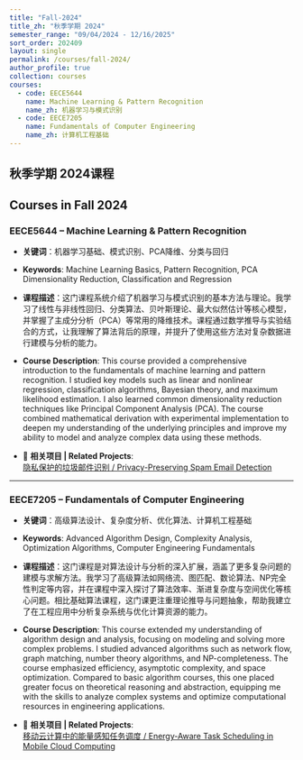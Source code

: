 ```yaml
---
title: "Fall-2024"
title_zh: "秋季学期 2024"
semester_range: "09/04/2024 - 12/16/2025"
sort_order: 202409
layout: single
permalink: /courses/fall-2024/
author_profile: true
collection: courses
courses:
  - code: EECE5644
    name: Machine Learning & Pattern Recognition
    name_zh: 机器学习与模式识别
  - code: EECE7205
    name: Fundamentals of Computer Engineering
    name_zh: 计算机工程基础
---
```


## 秋季学期 2024课程  
## Courses in Fall 2024

### EECE5644 – Machine Learning & Pattern Recognition  
- **关键词**：机器学习基础、模式识别、PCA降维、分类与回归  
- **Keywords**: Machine Learning Basics, Pattern Recognition, PCA Dimensionality Reduction, Classification and Regression  

- **课程描述**：这门课程系统介绍了机器学习与模式识别的基本方法与理论。我学习了线性与非线性回归、分类算法、贝叶斯理论、最大似然估计等核心模型，并掌握了主成分分析（PCA）等常用的降维技术。课程通过数学推导与实验结合的方式，让我理解了算法背后的原理，并提升了使用这些方法对复杂数据进行建模与分析的能力。  
- **Course Description**: This course provided a comprehensive introduction to the fundamentals of machine learning and pattern recognition. I studied key models such as linear and nonlinear regression, classification algorithms, Bayesian theory, and maximum likelihood estimation. I also learned common dimensionality reduction techniques like Principal Component Analysis (PCA). The course combined mathematical derivation with experimental implementation to deepen my understanding of the underlying principles and improve my ability to model and analyze complex data using these methods.

- 🔗 **相关项目 | Related Projects**:  
  [隐私保护的垃圾邮件识别 / Privacy-Preserving Spam Email Detection](/projects/spam-detection-privacy/)
---

### EECE7205 – Fundamentals of Computer Engineering  
- **关键词**：高级算法设计、复杂度分析、优化算法、计算机工程基础  
- **Keywords**: Advanced Algorithm Design, Complexity Analysis, Optimization Algorithms, Computer Engineering Fundamentals  

- **课程描述**：这门课程是对算法设计与分析的深入扩展，涵盖了更多复杂问题的建模与求解方法。我学习了高级算法如网络流、图匹配、数论算法、NP完全性判定等内容，并在课程中深入探讨了算法效率、渐进复杂度与空间优化等核心问题。相比基础算法课程，这门课更注重理论推导与问题抽象，帮助我建立了在工程应用中分析复杂系统与优化计算资源的能力。  
- **Course Description**: This course extended my understanding of algorithm design and analysis, focusing on modeling and solving more complex problems. I studied advanced algorithms such as network flow, graph matching, number theory algorithms, and NP-completeness. The course emphasized efficiency, asymptotic complexity, and space optimization. Compared to basic algorithm courses, this one placed greater focus on theoretical reasoning and abstraction, equipping me with the skills to analyze complex systems and optimize computational resources in engineering applications.

- 🔗 **相关项目 | Related Projects**:  
  [移动云计算中的能量感知任务调度 / Energy-Aware Task Scheduling in Mobile Cloud Computing](/projects/energy-aware-task-scheduling/)

